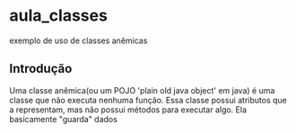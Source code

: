 # aula_classes

exemplo de uso de classes anêmicas

## Introdução

Uma classe anêmica(ou um POJO 'plain old java object' em java) é uma classe que não executa 
nenhuma função.
Essa classe possui atributos que a representam, mas não possui métodos para executar algo. 
Ela basicamente "guarda" dados